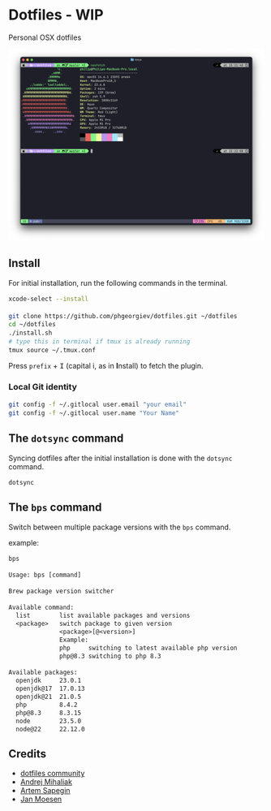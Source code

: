 # Dotfiles - WIP

Personal OSX dotfiles

![image](https://raw.githubusercontent.com/phgeorgiev/dotfiles/refs/heads/master/screenshot.png)

## Install

For initial installation, run the following commands in the terminal.

```bash
xcode-select --install

git clone https://github.com/phgeorgiev/dotfiles.git ~/dotfiles
cd ~/dotfiles
./install.sh
# type this in terminal if tmux is already running
tmux source ~/.tmux.conf
```

Press `prefix` + <kbd>I</kbd> (capital i, as in **I**nstall) to fetch the plugin.

### Local Git identity

```bash
git config -f ~/.gitlocal user.email "your email"
git config -f ~/.gitlocal user.name "Your Name"
```

## The `dotsync` command

Syncing dotfiles after the initial installation is done with the `dotsync` command.

```console
dotsync
```

## The `bps` command

Switch between multiple package versions with the `bps` command.

example:

```console
bps

Usage: bps [command]

Brew package version switcher

Available command:
  list        list available packages and versions
  <package>   switch package to given version
              <package>[@<version>]
              Example:
              php     switching to latest available php version
              php@8.3 switching to php 8.3

Available packages:
  openjdk     23.0.1
  openjdk@17  17.0.13
  openjdk@21  21.0.5
  php         8.4.2
  php@8.3     8.3.15
  node        23.5.0
  node@22     22.12.0
```

## Credits

- [dotfiles community](http://dotfiles.github.io/)
- [Andrej Mihaliak](https://github.com/mihaliak/dotfiles)
- [Artem Sapegin](https://github.com/sapegin/dotfiles)
- [Jan Moesen](https://github.com/janmoesen/tilde)
